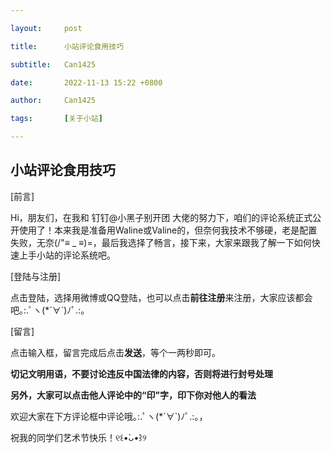 ```yaml
---

layout:     post

title:      小站评论食用技巧

subtitle:   Can1425

date:       2022-11-13 15:22 +0800

author:     Can1425

tags:       [关于小站]

---
```


## 小站评论食用技巧

[前言]  

Hi，朋友们，在我和 钉钉@小黑子别开团 大佬的努力下，咱们的评论系统正式公开使用了！本来我是准备用Waline或Valine的，但奈何我技术不够硬，老是配置失败，无奈(/"≡ _ ≡)=，最后我选择了畅言，接下来，大家来跟我了解一下如何快速上手小站的评论系统吧。  

[登陆与注册]  

点击登陆，选择用微博或QQ登陆，也可以点击**前往注册**来注册，大家应该都会吧｡:.ﾟヽ(*´∀`)ﾉﾟ.:｡  

[留言]  

点击输入框，留言完成后点击**发送**，等个一两秒即可。  

**切记文明用语，不要讨论违反中国法律的内容，否则将进行封号处理**  

**另外，大家可以点击他人评论中的“印”字，印下你对他人的看法**  

欢迎大家在下方评论框中评论哦｡:.ﾟヽ(*´∀`)ﾉﾟ.:｡，  

祝我的同学们艺术节快乐！୧꒰•̀ᴗ•́꒱୨
